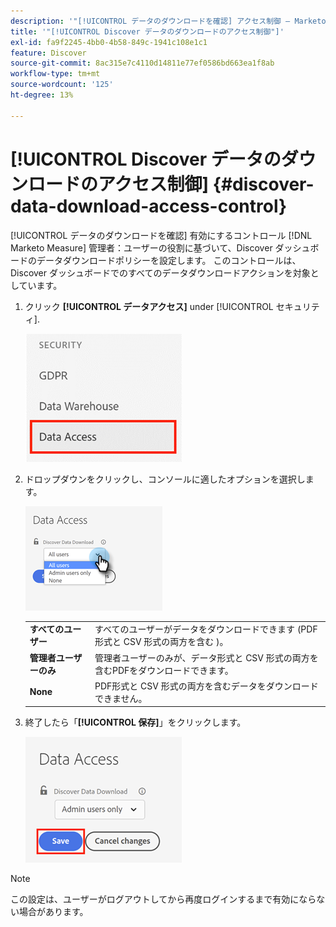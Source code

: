 ```yaml
---
description: '"[!UICONTROL データのダウンロードを確認] アクセス制御 — Marketo Measure — 製品ドキュメント»'
title: '"[!UICONTROL Discover データのダウンロードのアクセス制御"]'
exl-id: fa9f2245-4bb0-4b58-849c-1941c108e1c1
feature: Discover
source-git-commit: 8ac315e7c4110d14811e77ef0586bd663ea1f8ab
workflow-type: tm+mt
source-wordcount: '125'
ht-degree: 13%

---
```


# [!UICONTROL Discover データのダウンロードのアクセス制御] {#discover-data-download-access-control}

[!UICONTROL データのダウンロードを確認] 有効にするコントロール [!DNL Marketo Measure] 管理者：ユーザーの役割に基づいて、Discover ダッシュボードのデータダウンロードポリシーを設定します。 このコントロールは、Discover ダッシュボードでのすべてのデータダウンロードアクションを対象としています。

1. クリック **[!UICONTROL データアクセス]** under [!UICONTROL セキュリティ].

   ![](assets/discover-data-download-access-control-1.png)

1. ドロップダウンをクリックし、コンソールに適したオプションを選択します。

   ![](assets/discover-data-download-access-control-2.png)

   <table>
    <tr>
     <td><strong>すべてのユーザー</strong></td>
     <td>すべてのユーザーがデータをダウンロードできます (PDF形式と CSV 形式の両方を含む )。</td>
    </tr>
    <tr>
     <td><strong>管理者ユーザーのみ</strong></td>
     <td>管理者ユーザーのみが、データ形式と CSV 形式の両方を含むPDFをダウンロードできます。</td>
    </tr>
    <tr>
     <td><strong>None</strong></td>
     <td>PDF形式と CSV 形式の両方を含むデータをダウンロードできません。</td>
    </tr>
   </table>

1. 終了したら「**[!UICONTROL 保存]**」をクリックします。

   ![](assets/discover-data-download-access-control-3.png)

>[!NOTE]
>
>この設定は、ユーザーがログアウトしてから再度ログインするまで有効にならない場合があります。
